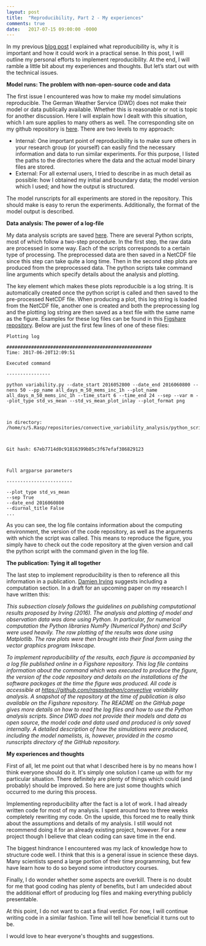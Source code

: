 ```yaml
---
layout: post
title:  "Reproducibility, Part 2 - My experiences"
comments: true
date:   2017-07-15 09:00:00 -0000
---
```


In my previous [blog post](https://raspstephan.github.io/2017/07/09/reproducibility-part1.html) I explained what reproducibility is, why it is important and how it could work in a practical sense. In this post, I will outline my personal efforts to implement reproducibility. At the end, I will ramble a little bit about my experiences and thoughts. But let’s start out with the technical issues.

**Model runs: The problem with non-open-source code and data**

The first issue I encountered was how to make my model simulations reproducible. The German Weather Service (DWD) does not make their model or data publically available. Whether this is reasonable or not is topic for another discussion. Here I will explain how I dealt with this situation, which I am sure applies to many others as well. The corresponding site on my github repository is [here](https://github.com/raspstephan/convective_variability_analysis/tree/master/cosmo_runscripts). There are two levels to my approach:
- Internal: One important point of reproducibility is to make sure others in your research group (or yourself) can easily find the necessary information and data to run similar experiments. For this purpose, I listed the paths to the directories where the data and the actual model binary files are stored. 
- External: For all external users, I tried to describe in as much detail as possible:  how I obtained my initial and boundary data; the model version which I used; and how the output is structured.

The model runscripts for all experiments are stored in the repository. This should make is easy to rerun the experiments. Additionally, the format of the model output is described.

**Data analysis: The power of a log-file**

My data analysis scripts are saved [here](https://github.com/raspstephan/convective_variability_analysis/tree/master/python_scripts). There are several Python scripts, most of which follow a two-step procedure. In the first step, the raw data are processed in some way. Each of the scripts corresponds to a certain type of processing. The preprocessed data are then saved in a NetCDF file since this step can take quite a long time. Then in the second step plots are produced from the preprocessed data. The python scripts take command line arguments which specify details about the analysis and plotting. 

The key element which makes these plots reproducible is a log string.  It is automatically created once the python script is called and then saved to the pre-processed NetCDF file. When producing a plot, this log string is loaded from the NetCDF file, another one is created and both the preprocessing log and the plotting log string are then saved as a text file with the same name as the figure. Examples for these log files can be found in this [Figshare repository](https://figshare.com/collections/convective_variability_poster_delft_jul_2017/3806629). Below are just the first few lines of one of these files: 

    Plotting log
    
    #####################################################
    Time: 2017-06-20T12:09:51

	Executed command

	----------------

	python variability.py --date_start 2016052800 --date_end 2016060800 --nens 50 --pp_name all_days_m_50_mems_inc_1h --plot_name all_days_m_50_mems_inc_1h --time_start 6 --time_end 24 --sep --var m --plot_type std_vs_mean --std_vs_mean_plot_inlay --plot_format png



	in directory: /home/s/S.Rasp/repositories/convective_variability_analysis/python_scripts



	Git hash: 67eb7714d0c91816399b85c3f67efaf386829123



	Full argparse parameters

	------------------------

	--plot_type std_vs_mean
	--sep True
	--date_end 2016060800
	--diurnal_title False
	...

As you can see, the log file contains information about the computing environment, the version of the code repository, as well as the arguments with which the script was called. This means to reproduce the figure, you simply have to check out the code repository at the given version and call the python script with the command given in the log file. 


**The publication: Tying it all together**

The last step to implement reproducibility is then to reference all this information in a publication. [Damien Irving](http://journals.ametsoc.org/doi/10.1175/BAMS-D-15-00010.1) suggests including a computation section. In a draft for an upcoming paper on my research I have written this:

*This subsection closely follows the guidelines on publishing computational results proposed by Irving (2016). The analysis and plotting of model and observation data was done using Python. In particular, for numerical computation the Python libraries NumPy (Numerical Python) and SciPy were used heavily. The raw plotting of the results was done using Matplotlib. The raw plots were then brought into their final form using the vector graphics program Inkscape.*
				
*To implement reproducibility of the results, each figure is accompanied by a log file published online in a Figshare repository. This log file contains information about the command which was executed to produce the figure, the version of the code repository and details on the installations of the software packages at the time the figure was produced. All code is accessible at https://github.com/raspstephan/convective variability analysis. A snapshot of the repository at the time of publication is also available on the Figshare repository. The README on the GitHub page gives more details on how to read the log files and how to use the Python analysis scripts. Since DWD does not provide their models and data as open source, the model code and data used and produced is only saved internally. A detailed description of how the simulations were produced, including the model namelists, is, however, provided in the cosmo runscripts directory of the GitHub repository.*

**My experiences and thoughts**

First of all, let me point out that what I described here is by no means how I think everyone should do it. It's simply one solution I came up with for my particular situation. There definitely are plenty of things which could (and probably) should be improved. So here are just some thoughts which occurred to me during this process. 

Implementing reproducibility after the fact is a lot of work. I had already written code for most of my analysis. I spent around two to three weeks completely rewriting my code. On the upside, this forced me to really think about the assumptions and details of my analysis. I still would not recommend doing it for an already existing project, however. For a new project though I believe that clean coding can save time in the end.

The biggest hindrance I encountered was my lack of knowledge how to structure code well. I think that this is a general issue in science these days. Many scientists spend a large portion of their time programming, but few have learn how to do so beyond some introductory courses. 

Finally, I do wonder whether some aspects are overkill. There is no doubt for me that good coding has plenty of benefits, but I am undecided about the additional effort of producing log files and making everything publicly presentable. 

At this point, I do not want to cast a final verdict. For now, I will continue writing code in a similar fashion. Time will tell how beneficial it turns out to be. 

I would love to hear everyone's thoughts and suggestions.

